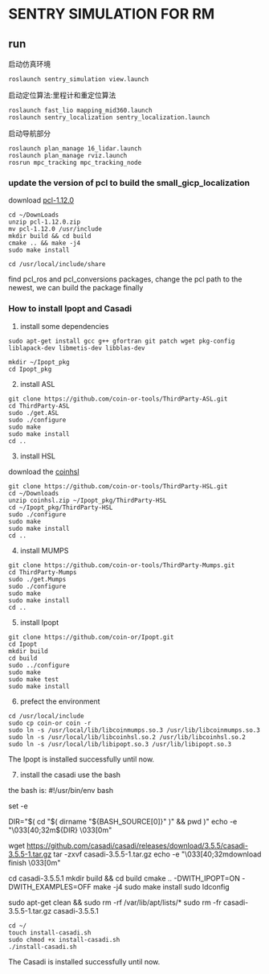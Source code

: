 


# SENTRY SIMULATION FOR RM

## run

启动仿真环境
```SHELL
roslaunch sentry_simulation view.launch
```

启动定位算法:里程计和重定位算法
```SHELL
roslaunch fast_lio mapping_mid360.launch
roslaunch sentry_localization sentry_localization.launch
```

启动导航部分
```SHELL
roslaunch plan_manage 16_lidar.launch
roslaunch plan_manage rviz.launch
rosrun mpc_tracking mpc_tracking_node
```


### update the version of pcl to build the small_gicp_localization

download [pcl-1.12.0](https://github.com/PointCloudLibrary/pcl/tree/pcl-1.12.0)  

```SHELL
cd ~/DownLoads
unzip pcl-1.12.0.zip
mv pcl-1.12.0 /usr/include
mkdir build && cd build
cmake .. && make -j4   
sudo make install
```
```SHELL
cd /usr/local/include/share 
```

find pcl_ros and pcl_conversions packages, change the pcl path to the newest, we can build the package finally


### How to install Ipopt and Casadi 


1. install some dependencies

```SHELL
sudo apt-get install gcc g++ gfortran git patch wget pkg-config liblapack-dev libmetis-dev libblas-dev 
```

```SHELL
mkdir ~/Ipopt_pkg
cd Ipopt_pkg
```

2. install ASL

```SHELL
git clone https://github.com/coin-or-tools/ThirdParty-ASL.git
cd ThirdParty-ASL
sudo ./get.ASL
sudo ./configure
sudo make
sudo make install
cd ..
```

3. install HSL

download the [coinhsl](https://github.com/CHH3213/testCPP/blob/master/coinhsl.zip)

```SHELL
git clone https://github.com/coin-or-tools/ThirdParty-HSL.git
cd ~/Downloads
unzip coinhsl.zip ~/Ipopt_pkg/ThirdParty-HSL
cd ~/Ipopt_pkg/ThirdParty-HSL
sudo ./configure
sudo make
sudo make install
cd ..
```

4. install MUMPS

```SHELL
git clone https://github.com/coin-or-tools/ThirdParty-Mumps.git
cd ThirdParty-Mumps
sudo ./get.Mumps
sudo ./configure
sudo make
sudo make install
cd ..
```

5. install Ipopt

```SHELL
git clone https://github.com/coin-or/Ipopt.git
cd Ipopt
mkdir build
cd build
sudo ../configure
sudo make
sudo make test
sudo make install
```

6. prefect the environment

```SHELL
cd /usr/local/include
sudo cp coin-or coin -r
sudo ln -s /usr/local/lib/libcoinmumps.so.3 /usr/lib/libcoinmumps.so.3
sudo ln -s /usr/local/lib/libcoinhsl.so.2 /usr/lib/libcoinhsl.so.2
sudo ln -s /usr/local/lib/libipopt.so.3 /usr/lib/libipopt.so.3
```
The Ipopt is installed successfully until now.

7. install the casadi use the bash

the bash is:
   #!/usr/bin/env bash

   set -e

   DIR="$( cd "$( dirname "${BASH_SOURCE[0]}" )" && pwd )"
   echo -e "\033[40;32m${DIR} \033[0m"

   wget https://github.com/casadi/casadi/releases/download/3.5.5/casadi-3.5.5-1.tar.gz
   tar -zxvf casadi-3.5.5-1.tar.gz
   echo -e "\033[40;32mdownload finish \033[0m"

   cd casadi-3.5.5.1
   mkdir build && cd build
   cmake .. -DWITH_IPOPT=ON -DWITH_EXAMPLES=OFF
   make -j4
   sudo make install
   sudo ldconfig

   sudo apt-get clean && sudo rm -rf /var/lib/apt/lists/*
   sudo rm -fr casadi-3.5.5-1.tar.gz casadi-3.5.5.1

```SHELL
cd ~/
touch install-casadi.sh
sudo chmod +x install-casadi.sh
./install-casadi.sh
```
The Casadi is installed successfully until now.


